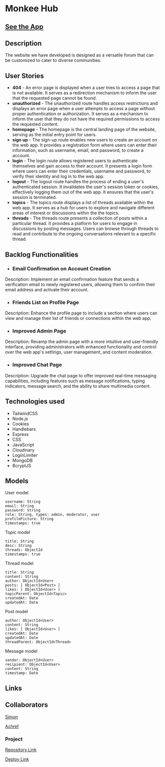 # Monkee Hub

## [See the App](https://monkee-hub.cyclic.app/)

## Description

The website we have developed is designed as a versatile forum that can be customized to cater to diverse communities.
 
## User Stories

- **404** - An error page is displayed when a user tries to access a page that is not available. It serves as a redirection mechanism to inform the user that the requested page cannot be found.
- **unauthorized** - The unauthorized route handles access restrictions and displays an error page when a user attempts to access a page without proper authentication or authorization. It serves as a mechanism to inform the user that they do not have the required permissions to access the requested content.
- **homepage** - The homepage is the central landing page of the website, serving as the initial entry point for users.
- **sign up** - The sign-up route enables new users to create an account on the web app. It provides a registration form where users can enter their information, such as username, email, and password, to create a account.
- **login** - The login route allows registered users to authenticate themselves and gain access to their account. It presents a login form where users can enter their credentials, username and password, to verify their identity and log in to the web app.
- **logout** - The logout route handles the process of ending a user's authenticated session. It invalidates the user's session token or cookies, effectively logging them out of the web app. It ensures that the user's session is terminated.
- **topics** - The topics route displays a list of threads available within the web app. It serves as a hub for users to explore and navigate different areas of interest or discussions within the the topics. 
- **threads** - The threads route presents a collection of posts within a particular thread. It provides a platform for users to engage in discussions by posting messages. Users can browse through threads to read and contribute to the ongoing conversations relevant to a specific thread.

## Backlog Functionalities

- ### Email Confirmation on Account Creation
Description: Implement an email confirmation feature that sends a verification email to newly registered users, allowing them to confirm their email address and activate their account.
- ### Friends List on Profile Page
Description: Enhance the profile page to include a section where users can view and manage their list of friends or connections within the web app.
- ### Improved Admin Page
Description: Revamp the admin page with a more intuitive and user-friendly interface, providing administrators with enhanced functionality and control over the web app's settings, user management, and content moderation.
- ### Improved Chat Page
Description: Upgrade the chat page to offer improved real-time messaging capabilities, including features such as message notifications, typing indicators, message search, and the ability to share multimedia content.

## Technologies used

- TailwindCSS
- Node.js
- Cookies
- Handlebars
- Express
- CSS
- JavaScript
- Cloudinary
- LoginLimiter
- MongoDB
- BcryptJS

## Models

User model
```
username: String
email: String
password: String
role: String, types: admin, moderator, user
profilePicture: String
timestamps: true
```

Topic model
```
title: String
desc: String
threads: ObjectId
timestamps: true
```

Thread model
```
title: String
content: String
author: ObjectId<User>
posts: [ ObjectId<Post> ]
likes: [ ObjectId<User> ]
topicParent: ObjectId<Topic>
createdAt: Date
updatedAt: Date
```

Post model
```
author: ObjectId<User>
content: String
likes: [ ObjectId<User> ]
createdAt: Date
updatedAt: Date
threadParent: ObjectId<Thread>
```

Message model
```
sender: ObjectId<User>
recipient: ObjectId<User>
content: String
timestamp: Date
``` 

## Links

## Collaborators

[Simon]((https://github.com/SimonBjorkberg))

[Achref]((https://github.com/achref95))

### Project

[Repository Link]((https://github.com/SimonBjorkberg/Project-2))

[Deploy Link](https://monkee-hub.cyclic.app/)
